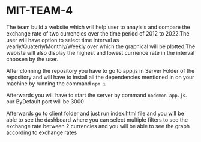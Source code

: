 # MIT-TEAM-4

The team build a website which will help user to anaylsis and compare the exchange rate of two currencies over the time period of 2012 to 2022.The user will have option to select time interval as yearly/Quaterly/Monthly/Weekly over which the graphical will be plotted.The webiste will also display the highest and lowest currience rate in the interval choosen by the user.

After clonning the repository you have to go to app.js in Server Folder of the repository and will have to install all the dependencies mentioned in on your machine by running the command
```npm i```


Afterwards you will have to start the server by command ```nodemon app.js```. our ByDefault port will be 3000

Afterwards go to client folder and just run index.html file and you will be able to see the dashboard where you can select multiple filters to see the exchange rate between 2 currencies and you will be able to see the graph according to exchange rates



